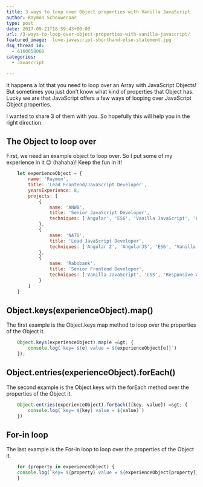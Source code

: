 ```yaml
---
title: 3 ways to loop over Object properties with Vanilla JavaScript
author: Raymon Schouwenaar
type: post
date: 2017-09-21T18:59:43+00:00
url: /3-ways-to-loop-over-object-properties-with-vanilla-javascript/
featured_image:  love-javascript-shorthand-else-statement.jpg
dsq_thread_id:
  - 6160658068
categories:
  - Javascript

---
```

It happens a lot that you need to loop over an Array with JavaScript Objects! But sometimes you just don’t know what kind of properties that Object has. Lucky we are that JavaScript offers a few ways of looping over JavaScript Object properties.

<!--more-->

I wanted to share 3 of them with you. So hopefully this will help you in the right direction.

## The Object to loop over

First, we need an example object to loop over. So I put some of my experience in it 😉 (hahaha)! Keep the fun in it!

```javascript
    let experienceObject = {
        name: 'Raymon',
        title: 'Lead Frontend/JavaScript Developer',
        yearsExperience: 8,
        projects: [
            {
                name: 'ANWB',
                title: 'Senior JavaScript Developer',
                techniques: ['Angular', 'ES6', 'Vanilla JavaScript', 'Less', 'CSS']
            },
            {
                name: 'NATO',
                title: 'Lead JavaScript Developer',
                techniques: ['Angular 2', 'AngularJS', 'ES6', 'Vanilla JavaScript', 'Web Sockets', 'D3']
            },
            {
                name: 'Rabobank',
                title: 'Senior Frontend Developer',
                techniques: ['Vanilla JavaScript', 'CSS', 'Responsive Webdesign']
            }
        ]
    }
```

## Object.keys(experienceObject).map()

The first example is the Object.keys map method to loop over the properties of the Object it.

```javascript
    Object.keys(experienceObject).map(e =&gt; {
        console.log(`key= ${e} value = ${experienceObject[e]}`)
    });
```

## Object.entries(experienceObject).forEach()

The second example is the Object.keys with the forEach method over the properties of the Object it.

```javascript
    Object.entries(experienceObject).forEach(([key, value]) =&gt; {
        console.log(`key= ${key} value = ${value}`)
    })
```

## For-in loop

The last example is the For-in loop to loop over the properties of the Object it.

```javascript
    for (property in experienceObject) {
    console.log(`key= ${property} value = ${experienceObject[property]}`)
    }
```
